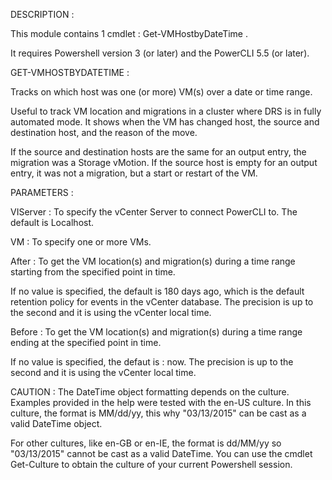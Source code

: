 DESCRIPTION :

This module contains 1 cmdlet : Get-VMHostbyDateTime .

It requires Powershell version 3 (or later) and the PowerCLI 5.5 (or later).

GET-VMHOSTBYDATETIME :

Tracks on which host was one (or more) VM(s) over a date or time range.

Useful to track VM location and migrations in a cluster where DRS is in fully automated mode.
It shows when the VM has changed host, the source and destination host, and the reason of the move.

If the source and destination hosts are the same for an output entry, the migration was a Storage vMotion.
If the source host is empty for an output entry, it was not a migration, but a start or restart of the VM.

PARAMETERS :

VIServer : To specify the vCenter Server to connect PowerCLI to.
The default is Localhost.

VM : To specify one or more VMs.

After : To get the VM location(s) and migration(s) during a time range starting from the specified point in time.

If no value is specified, the default is 180 days ago, which is the default retention policy for events in the vCenter database. The precision is up to the second and it is using the vCenter local time.

Before : To get the VM location(s) and migration(s) during a time range ending at the specified point in time.

If no value is specified, the defaut is : now. The precision is up to the second and it is using the vCenter local time.


CAUTION : The DateTime object formatting depends on the culture. Examples provided in the help were tested with the en-US culture. In this culture, the format is MM/dd/yy, this why "03/13/2015" can be cast as a valid DateTime object.

For other cultures, like en-GB or en-IE, the format is dd/MM/yy so "03/13/2015" cannot be cast as a valid DateTime.
You can use the cmdlet Get-Culture to obtain the culture of your current Powershell session.
